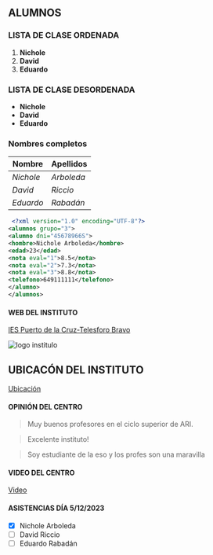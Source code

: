 ## ALUMNOS 

### LISTA DE CLASE ORDENADA

1. **Nichole**
2. **David**
3. **Eduardo**
   
### LISTA DE CLASE DESORDENADA

* **Nichole**
* **David**
* **Eduardo**

### Nombres completos

|Nombre |Apellidos|
|-------|---------|
|*Nichole*|*Arboleda*|
|*David*|*Riccio*|
|*Eduardo*|*Rabadán*|

```xml
 <?xml version="1.0" encoding="UTF-8"?>
<alumnos grupo="3">
<alumno dni="45678966S">
<hombre>Nichole Arboleda</hombre>
<edad>23</edad>
<nota eval="1">8.5</nota>
<nota eval="2">7.3</nota>
<nota eval="3">8.8</nota>
<telefono>649111111</telefono>
</alumno>
</alumnos>
```

#### WEB DEL INSTITUTO

[IES Puerto de la Cruz-Telesforo Bravo](https://www3.gobiernodecanarias.org/medusa/edublog/iespuertodelacruztelesforobravo/)

![logo institulo](https://www3.gobiernodecanarias.org/medusa/edublog/iespuertodelacruztelesforobravo/wp-content/uploads/sites/408/2023/01/logotipo-fondo-transparente.png "IES Puerto de la Cruz-Telesforo Bravo")

## UBICACÓN DEL INSTITUTO
[Ubicación](https://www.google.com/maps/place/IES+Puerto+de+la+Cruz/@28.4120495,-16.5528398,17z/data=!3m1!4b1!4m20!1m13!4m12!1m4!2m2!1d-16.6002688!2d28.0461312!4e1!1m6!1m2!1s0xc6a7fecebf92cdd:0x97e763bf7638fd44!2sies+puerto+de+la+cruz+ubicaci%C3%B3n!2m2!1d-16.550332!2d28.4120853!3m5!1s0xc6a7fecebf92cdd:0x97e763bf7638fd44!8m2!3d28.4120448!4d-16.5502649!16s%2Fg%2F1tdy13x_?entry=ttu)

#### OPINIÓN DEL CENTRO
> Muy buenos profesores en el ciclo superior de ARI.

> Excelente instituto!

> Soy estudiante de la eso y los profes son una maravilla 

#### VIDEO DEL CENTRO 
<a href="https://www.youtube.com/watch?v=ry1PkXs5v8Q"> Video </a>

#### ASISTENCIAS DÍA 5/12/2023

* [X] Nichole Arboleda
* [ ] David Riccio
* [ ] Eduardo Rabadán
